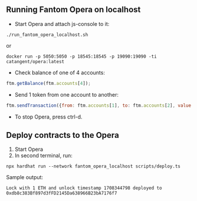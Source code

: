 ## Running Fantom Opera on localhost

- Start Opera and attach js-console to it:
```shell
./run_fantom_opera_localhost.sh
```
or
```shell
docker run -p 5050:5050 -p 18545:18545 -p 19090:19090 -ti catangent/opera:latest
```

- Check balance of one of 4 accounts:
```js
ftm.getBalance(ftm.accounts[4]);
```

- Send 1 token from one account to another:
```js
ftm.sendTransaction({from: ftm.accounts[1], to: ftm.accounts[2], value: web3.toWei(1.0, "ether")}
```

- To stop Opera, press ctrl-d.

## Deploy contracts to the Opera
1) Start Opera
2) In second terminal, run:
```shell 
npx hardhat run --network fantom_opera_localhost scripts/deploy.ts
```
Sample output:
```
Lock with 1 ETH and unlock timestamp 1708344798 deployed to 0xdb8c383Bf897d3fFD2145Da638966B23bA7176f7
```